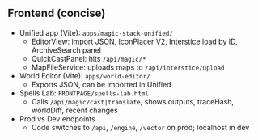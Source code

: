 ## Frontend (concise)
- Unified app (Vite): `apps/magic-stack-unified/`
  - EditorView: import JSON, IconPlacer V2, Interstice load by ID, ArchiveSearch panel
  - QuickCastPanel: hits `/api/magic/*`
  - MapFileService: uploads maps to `/api/interstice/upload`
- World Editor (Vite): `apps/world-editor/`
  - Exports JSON, can be imported in Unified
- Spells Lab: `FRONTPAGE/spells-lab.html`
  - Calls `/api/magic/cast|translate`, shows outputs, traceHash, worldDiff, recent changes
- Prod vs Dev endpoints
  - Code switches to `/api`, `/engine`, `/vector` on prod; localhost in dev
